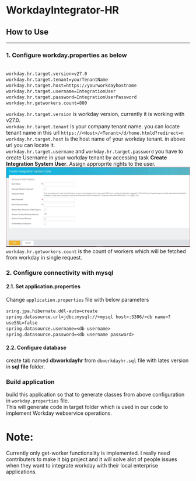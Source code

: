 # WorkdayIntegrator-HR

## How to Use
-------
### 1. Configure workday.properties as below
```properties

workday.hr.target.version=v27.0
workday.hr.target.tenant=yourTenantName
workday.hr.target.host=https://yourworkdayhostname
workday.hr.target.username=IntegrationUser
workday.hr.target.password=IntegrationUserPassword
workday.hr.getworkers.count=800
```
`workday.hr.target.version` is workday version, currently it is working with v27.0.<br />
`workday.hr.target.tenant` is your company tenant name. you can locate tenant name in this url `https://<Host>/<Tenant>/d/home.htmld?redirect=n`<br />
`workday.hr.target.host` is the host name of your workday tenant. in above url you can locate it.<br />
`workday.hr.target.username` and `workday.hr.target.password` you have to create Username in your workday tenant by accessing task **Create Integration System User**. Assign approprite rights to the user.
![Create Integration System User](/screenshots/Createintuser.JPG "Create Integration System User")
`workday.hr.getworkers.count` is the count of workers which will be fetched from workday in single request.<br />
### 2. Configure connectivity with mysql
#### 2.1. Set application.properties
Change `application.properties` file with below parameters
```properties
sring.jpa.hibernate.ddl-auto=create
spring.datasource.url=jdbc:mysql://<mysql host>:3306/<db name>?useSSL=false
spring.datasource.username=<db username>
spring.datasource.password=<db username password>
```
#### 2.2. Configure database
create tab named **dbworkdayhr** from `dbworkdayhr.sql` file with lates version in **sql file** folder.

### Build application
build this application so that to generate classes from above configuration in `workday.properties` file.<br />
This will generate code in target folder which is used in our code to implement Workday webservice operations.<br />

# Note:
Currently only get-worker functionality is implemented. I really need contributers to make it big project and it will solve alot of people issues when they want to integrate workday with their local enterprise applications.


